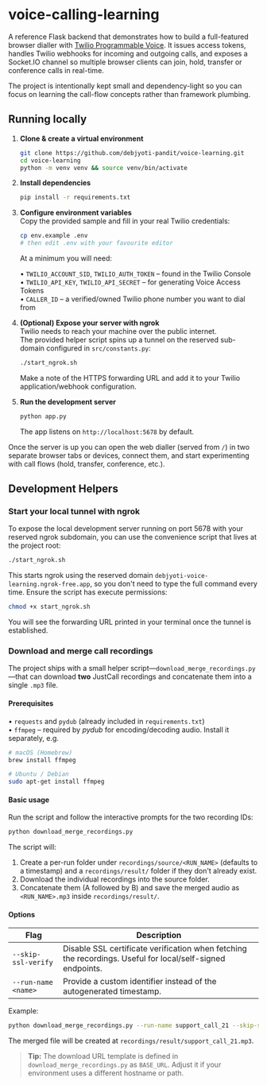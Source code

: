 # voice-calling-learning

A reference Flask backend that demonstrates how to build a full-featured browser dialler with [Twilio Programmable Voice](https://www.twilio.com/voice). It issues access tokens, handles Twilio webhooks for incoming and outgoing calls, and exposes a Socket.IO channel so multiple browser clients can join, hold, transfer or conference calls in real-time.

The project is intentionally kept small and dependency-light so you can focus on learning the call-flow concepts rather than framework plumbing.

## Running locally

1. **Clone & create a virtual environment**

   ```bash
   git clone https://github.com/debjyoti-pandit/voice-learning.git
   cd voice-learning
   python -m venv venv && source venv/bin/activate
   ```

2. **Install dependencies**

   ```bash
   pip install -r requirements.txt
   ```

3. **Configure environment variables**  
   Copy the provided sample and fill in your real Twilio credentials:

   ```bash
   cp env.example .env
   # then edit .env with your favourite editor
   ```

   At a minimum you will need:

   • `TWILIO_ACCOUNT_SID`, `TWILIO_AUTH_TOKEN` – found in the Twilio Console  
   • `TWILIO_API_KEY`, `TWILIO_API_SECRET` – for generating Voice Access Tokens  
   • `CALLER_ID` – a verified/owned Twilio phone number you want to dial from  

4. **(Optional) Expose your server with ngrok**  
   Twilio needs to reach your machine over the public internet.  
   The provided helper script spins up a tunnel on the reserved sub-domain configured in `src/constants.py`:

   ```bash
   ./start_ngrok.sh
   ```

   Make a note of the HTTPS forwarding URL and add it to your Twilio application/webhook configuration.

5. **Run the development server**

   ```bash
   python app.py
   ```

   The app listens on `http://localhost:5678` by default.

Once the server is up you can open the web dialler (served from `/`) in two separate browser tabs or devices, connect them, and start experimenting with call flows (hold, transfer, conference, etc.).

## Development Helpers

### Start your local tunnel with ngrok

To expose the local development server running on port 5678 with your reserved ngrok subdomain, you can use the convenience script that lives at the project root:

```bash
./start_ngrok.sh
```

This starts ngrok using the reserved domain `debjyoti-voice-learning.ngrok-free.app`, so you don't need to type the full command every time. Ensure the script has execute permissions:

```bash
chmod +x start_ngrok.sh
```

You will see the forwarding URL printed in your terminal once the tunnel is established.

### Download and merge call recordings

The project ships with a small helper script—`download_merge_recordings.py`—that can download **two** JustCall recordings and concatenate them into a single `.mp3` file.

#### Prerequisites

• `requests` and `pydub` (already included in `requirements.txt`)  
• `ffmpeg` – required by *pydub* for encoding/decoding audio. Install it separately, e.g.

```bash
# macOS (Homebrew)
brew install ffmpeg

# Ubuntu / Debian
sudo apt-get install ffmpeg
```

#### Basic usage

Run the script and follow the interactive prompts for the two recording IDs:

```bash
python download_merge_recordings.py
```

The script will:

1. Create a per-run folder under `recordings/source/<RUN_NAME>` (defaults to a timestamp) and a `recordings/result/` folder if they don't already exist.
2. Download the individual recordings into the source folder.
3. Concatenate them (A followed by B) and save the merged audio as `<RUN_NAME>.mp3` inside `recordings/result/`.

#### Options

| Flag | Description |
|------|-------------|
| `--skip-ssl-verify` | Disable SSL certificate verification when fetching the recordings. Useful for local/self-signed endpoints. |
| `--run-name <name>` | Provide a custom identifier instead of the autogenerated timestamp. |

Example:

```bash
python download_merge_recordings.py --run-name support_call_21 --skip-ssl-verify
```

The merged file will be created at `recordings/result/support_call_21.mp3`.

> **Tip:** The download URL template is defined in `download_merge_recordings.py` as `BASE_URL`. Adjust it if your environment uses a different hostname or path.
